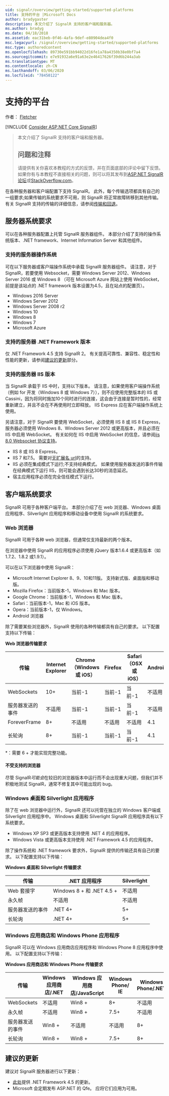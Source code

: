 ```yaml
---
uid: signalr/overview/getting-started/supported-platforms
title: 支持的平台 |Microsoft Docs
author: bradygaster
description: 本文介绍了 SignalR 支持的客户端和服务器。
ms.author: bradyg
ms.date: 04/18/2018
ms.assetid: eac31beb-0f46-4afa-9def-e80904dea4f0
msc.legacyurl: /signalr/overview/getting-started/supported-platforms
msc.type: authoredcontent
ms.openlocfilehash: 89730e591bb94022d16fe1a78a4350b38e0bf7a4
ms.sourcegitcommit: e7e91932a6e91a63e2e46417626f39d6b244a3ab
ms.translationtype: MT
ms.contentlocale: zh-CN
ms.lasthandoff: 03/06/2020
ms.locfileid: "78450122"
---
```

# <a name="supported-platforms"></a>支持的平台

作者： [Fletcher](https://github.com/pfletcher)

[!INCLUDE [Consider ASP.NET Core SignalR](~/includes/signalr/signalr-version-disambiguation.md)]

> 本文介绍了 SignalR 支持的客户端和服务器。 
> 
> ## <a name="questions-and-comments"></a>问题和注释
> 
> 请提供有关你喜欢本教程的方式的反馈，并在页面底部的评论中留下反馈。 如果你有与本教程不直接相关的问题，则可以将其发布到[ASP.NET SignalR 论坛](https://forums.asp.net/1254.aspx/1?ASP+NET+SignalR)或[StackOverflow.com](http://stackoverflow.com/)。

在各种服务器和客户端配置下支持 SignalR。 此外，每个传输选项都具有自己的一组要求;如果传输的系统要求不可用，则 SignalR 将正常故障转移到其他传输。 有关 SignalR 支持的传输的详细信息，请参阅[传输和回退](introduction-to-signalr.md#transports)。

## <a name="server-system-requirements"></a>服务器系统要求

可以在各种服务器配置上托管 SignalR 服务器组件。 本部分介绍了支持的操作系统版本、.NET framework、Internet Information Server 和其他组件。

### <a name="supported-server-operating-systems"></a>支持的服务器操作系统

可在以下服务器或客户端操作系统中承载 SignalR 服务器组件。 请注意，对于 SignalR，若要使用 Websocket，需要 Windows Server 2012、Windows Server 2016 或 Windows 8 （可在 Microsoft Azure 网站上使用 WebSocket，前提是该站点的 .NET framework 版本设置为4.5，且在站点的配置页）。

- Windows 2016 Server
- Windows Server 2012
- Windows Server 2008 r2
- Windows 10
- Windows 8
- Windows 7
- Microsoft Azure

### <a name="supported-server-net-framework-version"></a>支持的服务器 .NET Framework 版本

仅 .NET Framework 4.5 支持 SignalR 2。 有关提高可靠性、兼容性、稳定性和性能的更新，请参阅[建议的更新](#updates)部分。

### <a name="supported-server-iis-versions"></a>支持的服务器 IIS 版本

当 SignalR 承载于 IIS 中时，支持以下版本。 请注意，如果使用客户端操作系统（例如 for 开发（Windows 8 或 Windows 7）），则不应使用完整版本的 IIS 或 Cassini，因为将同时施加10个同时进行的连接，这会由于连接是暂时性的，经常重新建立，并且不会在不再使用时立即释放。 IIS Express 应在客户端操作系统上使用。

另请注意，对于 SignalR 要使用 WebSocket，必须使用 IIS 8 或 IIS 8 Express，服务器必须使用 Windows 8、Windows Server 2012 或更高版本，并且必须在 IIS 中启用 WebSocket。 有关如何在 IIS 中启用 WebSocket 的信息，请参阅[iis 8.0 Websocket 协议支持](https://www.iis.net/learn/get-started/whats-new-in-iis-8/iis-80-websocket-protocol-support)。

- IIS 8 或 IIS 8 Express。
- IIS 7 和7.5。 需要对[无扩展名 url](https://support.microsoft.com/kb/980368)的支持。
- IIS 必须在集成模式下运行;不支持经典模式。 如果使用服务器发送的事件传输在经典模式下运行 IIS，则可能会遇到长达30秒的消息延迟。
- 宿主应用程序必须在完全信任模式下运行。

## <a name="client-system-requirements"></a>客户端系统要求

SignalR 可用于各种客户端平台。 本部分介绍了在 web 浏览器、Windows 桌面应用程序、Silverlight 应用程序和移动设备中使用 SignalR 的系统要求。

### <a name="web-browsers"></a>Web 浏览器

SignalR 可用于各种 web 浏览器，但通常仅支持最新的两个版本。

在浏览器中使用 SignalR 的应用程序必须使用 jQuery 版本1.6.4 或更高版本（如1.7.2、1.8.2 或1.9.1）。

可以在以下浏览器中使用 SignalR：

- Microsoft Internet Explorer 8、9、10和11版。 支持新式版、桌面版和移动版。
- Mozilla Firefox：当前版本-1，Windows 和 Mac 版本。
- Google Chrome：当前版本-1，Windows 和 Mac 版本。
- Safari：当前版本-1，Mac 和 iOS 版本。
- Opera：当前版本-1，仅 Windows。
- Android 浏览器

除了需要某些浏览器外，SignalR 使用的各种传输都具有自己的要求。 以下配置支持以下传输：

<a id="browser"></a>

**Web 浏览器传输要求**

| 传输 | Internet Explorer | Chrome （Windows 或 iOS） | Firefox | Safari （OSX 或 iOS） | Android |
| --- | --- | --- | --- | --- | --- |
| WebSockets | 10+ | 当前-1 | 当前-1 | 当前-1 | 不适用 |
| 服务器发送的事件 | 不适用 | 当前-1 | 当前-1 | 当前-1 | 不适用 |
| ForeverFrame | 8+ | 不适用 | 不适用 | 不适用 | 4.1 |
| 长轮询 | 8+ | 当前-1 | 当前-1 | 当前-1 | 4.1 |

\*：需要 6 + 才能实现完整功能。

#### <a name="unsupported-browsers"></a>不受支持的浏览器

尽管 SignalR*可能会*在较旧的浏览器版本中运行而不会出现重大问题，但我们并不积极地测试 SignalR，通常不修复其中可能出现的 bug。

### <a name="windows-desktop-and-silverlight-applications"></a>Windows 桌面和 Silverlight 应用程序

除了在 web 浏览器中运行外，SignalR 还可以托管在独立的 Windows 客户端或 Silverlight 应用程序中。 Windows 桌面和 Silverlight SignalR 应用程序具有以下系统要求。

- Windows XP SP3 或更高版本支持使用 .NET 4 的应用程序。
- Windows Vista 或更高版本支持使用 .NET Framework 4.5 的应用程序。

除了操作系统和 .NET framework 要求外，SignalR 提供的传输还具有自己的要求。 以下配置支持以下传输：

**Windows 桌面和 Silverlight 传输要求**

| 传输 | .NET 应用程序 | Silverlight |
| --- | --- | --- |
| Web 套接字 | Windows 8 + 和 .NET 4.5 + | 不适用 |
| 永久帧 | 不适用 | 不适用 |
| 服务器发送的事件 | .NET 4+ | 5+ |
| 长轮询 | .NET 4+ | 5+ |

<a id="android"></a>

### <a name="windows-store-and-windows-phone-applications"></a>Windows 应用商店和 Windows Phone 应用程序

SignalR 可以在 Windows 应用商店应用程序和 Windows Phone 8 应用程序中使用。 以下配置支持以下传输：

**Windows 应用商店和 Windows Phone 传输要求**

| 传输 | Windows 应用商店/.NET | Windows 应用商店/JavaScript | Windows Phone/ IE | Windows Phone/.NET |
| --- | --- | --- | --- | --- |
| WebSockets | 不适用 | Win8 + | 8+ | 不适用 |
| 永久帧 | 不适用 | Win8 + | 7.5+ | 不适用 |
| 服务器发送的事件 | Win8 + | 不适用 | 不适用 | 8+ |
| 长轮询 | Win8 + | Win8 + | 7.5+ | 8+ |

<a id="updates"></a>

## <a name="recommended-updates"></a>建议的更新

建议对 SignalR 服务器进行以下更新：

- [此处](https://support.microsoft.com/kb/2750149)提供 .NET Framework 4.5 的更新。
- Microsoft 会定期发布 ASP.NET 的 Qfe。 应将它们应用为可用。
